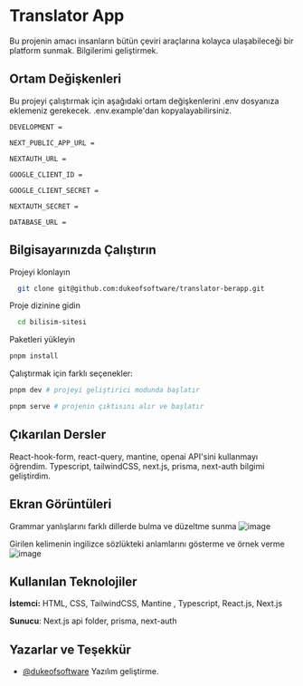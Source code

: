 
# Translator App

Bu projenin amacı insanların bütün çeviri araçlarına kolayca ulaşabileceği bir platform sunmak. Bilgilerimi geliştirmek.

## Ortam Değişkenleri

Bu projeyi çalıştırmak için aşağıdaki ortam değişkenlerini .env dosyanıza eklemeniz gerekecek. .env.example'dan kopyalayabilirsiniz.

`DEVELOPMENT =`

`NEXT_PUBLIC_APP_URL =`

`NEXTAUTH_URL =`

`GOOGLE_CLIENT_ID =`


`GOOGLE_CLIENT_SECRET =`

`NEXTAUTH_SECRET =`

`DATABASE_URL =`
## Bilgisayarınızda Çalıştırın

Projeyi klonlayın

```bash
  git clone git@github.com:dukeofsoftware/translator-berapp.git
```

Proje dizinine gidin

```bash
  cd bilisim-sitesi
```

Paketleri yükleyin
```bash
pnpm install

```
Çalıştırmak için farklı seçenekler:
```bash
pnpm dev # projeyi geliştirici modunda başlatır

pnpm serve # projenin çıktısını alır ve başlatır 

```

## Çıkarılan Dersler

React-hook-form, react-query, mantine, openai API'sini kullanmayı öğrendim. Typescript, tailwindCSS, next.js, prisma, next-auth bilgimi geliştirdim.


## Ekran Görüntüleri

Grammar yanlışlarını farklı dillerde bulma ve düzeltme sunma
![image](https://user-images.githubusercontent.com/89215036/234472666-6af69048-241c-4de9-a199-81dc654a33c1.png)
  
Girilen kelimenin ingilizce sözlükteki anlamlarını gösterme ve örnek verme
![image](https://user-images.githubusercontent.com/89215036/234472823-3e6aac4c-5ecc-4889-9b5a-e809a1726ed8.png)

## Kullanılan Teknolojiler

**İstemci:** HTML, CSS, TailwindCSS, Mantine , Typescript, React.js, Next.js

**Sunucu**: Next.js api folder, prisma, next-auth


  
## Yazarlar ve Teşekkür

- [@dukeofsoftware](https://github.com/dukeofsoftware) Yazılım geliştirme.
